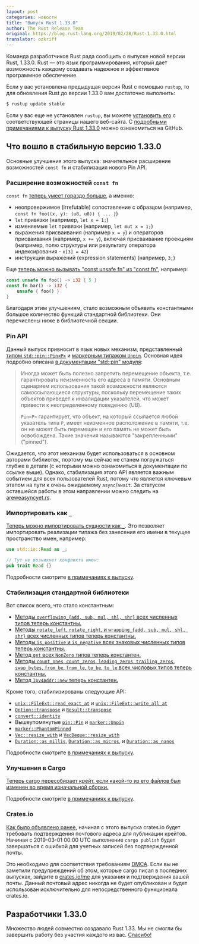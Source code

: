 ```yaml
---
layout: post
categories: новости
title: "Выпуск Rust 1.33.0"
author: The Rust Release Team
original: https://blog.rust-lang.org/2019/02/28/Rust-1.33.0.html
translator: ozkriff
---
```


Команда разработчиков Rust рада сообщить о выпуске новой версии Rust, 1.33.0.
Rust — это язык программирования, который дает возможность каждому
создавать надежное и эффективное программное обеспечение.

Если у вас установлена предыдущая версия Rust с помощью `rustup`, то для обновления
Rust до версии 1.33.0 вам достаточно выполнить:

```bash
$ rustup update stable
```

Если у вас еще не установлен `rustup`, вы можете [установить его][install] с соответствующей
страницы нашего веб-сайта. С [подробными примечаниями к выпуску Rust 1.33.0][notes]
можно ознакомиться на GitHub.

[install]: https://www.rust-lang.org/install.html
[notes]: https://github.com/rust-lang/rust/blob/stable/RELEASES.md#version-1330-2019-02-28

## Что вошло в стабильную версию 1.33.0

Основные улучшения этого выпуска: значительное расширение возможностей `const fn`
и стабилизация нового Pin API.

### Расширение возможностей `const fn`

`const fn` [теперь умеет гораздо больше](https://github.com/rust-lang/rust/pull/57175),
а именно:

* неопровержимое (irrefutable) сопоставление с образцом
  (например, `const fn foo((x, y): (u8, u8)) { ... }`)
* `let` привязки (например, `let x = 1;`)
* изменяемые `let` привязки (например, `let mut x = 1;`)
* выражения присваивания (например `x = y`)
  и операторов присваивания (например, `x += y`),
  включая присваивание проекциям
  (например, полю структуры или результату оператора индексирования - `x[3] = 42`)
* инструкции выражений (expression statements) (например, `3;`)

<!--cut-->

Еще [теперь можно вызывать "const unsafe fn" из "const fn"](https://github.com/rust-lang/rust/pull/57067),
например:

```rust
const unsafe fn foo() -> i32 { 5 }
const fn bar() -> i32 {
    unsafe { foo() }
}
```

Благодаря этим улучшениям, стало возможным объявить константными
большое количество функций стандартной библиотеки.
Они перечислены ниже в библиотечной секции.

### Pin API

Данный выпуск привносит в язык новых механизм, представленный
[типом `std::pin::Pin<P>`](https://doc.rust-lang.org/std/pin/struct.Pin.html)
и [маркерным типажом `Unpin`](https://doc.rust-lang.org/std/marker/trait.Unpin.html).
Основная идея подробно описана [в документации "std::pin" модуля](https://doc.rust-lang.org/std/pin/index.html):

> Иногда может быть полезно запретить перемещение объекта,
> т.е. гарантировать неизменность его адреса в памяти.
> Основным сценарием использования такой возможности являются
> самоссылающиеся структуры,
> поскольку перемещение таких объектов приведет к инвалидации указателей,
> что может привести к неопределенному поведению (UB).
>
> `Pin<P>` гарантирует, что объект, на который ссылается любой указатель типа `P`,
> имеет неизменное расположение в памяти, т.е. он не может быть перемещен
> и его память не может быть освобождена.
> Такие значения называются "закрепленными" ("pinned").

Ожидается, что этот механизм будет использоваться в основном авторами библиотек,
поэтому мы сейчас не станем погружаться глубже в детали
(с которыми можно ознакомиться в документации по ссылке выше).
Однако, стабилизация этого API является важным событием для всех пользователей Rust,
потому что является ключевым этапом на пути к очень ожидаемому `async`/`await`.
За статусом оставшейся работы в этом направлении можно следить
на [areweasyncyet.rs](https://areweasyncyet.rs/).

### Импортировать как `_`

[Теперь можно импортировать сущности как `_`](https://github.com/rust-lang/rust/pull/56303).
Это позволяет импортировать реализации типажа без занесения его
имени в текущее пространство имен, например:

```rust
use std::io::Read as _;

// Тут не возникнет конфликта имен:
pub trait Read {}
```

Подробности смотрите [в примечаниях к выпуску][notes].

### Стабилизация стандартной библиотеки

Вот список всего, что стало константным:

- [Методы `overflowing_{add, sub, mul, shl, shr}` всех численных типов теперь константны.](https://github.com/rust-lang/rust/pull/57566)
- [Методы `rotate_left`, `rotate_right`, и `wrapping_{add, sub, mul, shl, shr}`
  всех численных типов теперь константны.](https://github.com/rust-lang/rust/pull/57105)
- [Методы `is_positive` и `is_negative` всех знаковых численных типов теперь константны.](https://github.com/rust-lang/rust/pull/57105)
- [Метод `get` всех `NonZero` типов теперь константен.](https://github.com/rust-lang/rust/pull/57167)
- [Методы `count_ones`, `count_zeros`, `leading_zeros`, `trailing_zeros`,
  `swap_bytes`, `from_be`, `from_le`, `to_be`, `to_le`
  всех числовых типов теперь константны.](https://github.com/rust-lang/rust/pull/57234)
- [Метод `Ipv4Addr::new` теперь константен.](https://github.com/rust-lang/rust/pull/57234)

Кроме того, стабилизированы следующие API:

- [`unix::FileExt::read_exact_at`](https://doc.rust-lang.org/std/os/unix/fs/trait.FileExt.html#method.read_exact_at)
  и [`unix::FileExt::write_all_at`](https://doc.rust-lang.org/std/os/unix/fs/trait.FileExt.html#method.write_all_at)
- [`Option::transpose`](https://doc.rust-lang.org/std/option/enum.Option.html#method.transpose)
  и [`Result::transpose`](https://doc.rust-lang.org/std/result/enum.Result.html#method.transpose)
- [`convert::identity`](https://doc.rust-lang.org/std/convert/fn.identity.html)
- Вышеупомянутые [`pin::Pin`](https://doc.rust-lang.org/std/pin/struct.Pin.html)
  и [`marker::Unpin`](https://doc.rust-lang.org/stable/std/marker/trait.Unpin.html)
- [`marker::PhantomPinned`](https://doc.rust-lang.org/nightly/std/marker/struct.PhantomPinned.html)
- [`Vec::resize_with`](https://doc.rust-lang.org/std/vec/struct.Vec.html#method.resize_with)
  и [`VecDeque::resize_with`](https://doc.rust-lang.org/std/collections/struct.VecDeque.html#method.resize_with)
- [`Duration::as_millis`](https://doc.rust-lang.org/std/time/struct.Duration.html#method.as_millis),
  [`Duration::as_micros`](https://doc.rust-lang.org/std/time/struct.Duration.html#method.as_micros),
  и [`Duration::as_nanos`](https://doc.rust-lang.org/std/time/struct.Duration.html#method.as_nanos)

Подробности смотрите [в примечаниях к выпуску][notes].

### Улучшения в Cargo

[Теперь cargo пересобирает крейт, если какой-то из его файлов был изменен
во время изначальной сборки.](https://github.com/rust-lang/cargo/pull/6484)

Подробности смотрите [в примечаниях к выпуску][notes].

### Crates.io

[Как было объявлено ранее][urlo-ann], начиная с этого выпуска crates.io
будет требовать подтверждения почтового адреса для публикации крейтов.
Начиная с 2019-03-01 00:00 UTC выполнение `cargo publish` будет завершаться
с ошибкой для учетных записей без подтвержденной почты.

Это необходимо для соответствия требованиям [DMCA](https://ru.wikipedia.org/wiki/Digital_Millennium_Copyright_Act).
Если вы не заметили предупреждений об этом, которые cargo писал в последних выпусках,
зайдите в [crates.io/me][me] для указания и подтверждения вашей почты.
Данный почтовый адрес никогда не будет опубликован и будет использован
исключительно для непосредственного функционала crates.io.

[urlo-ann]: https://users.rust-lang.org/t/a-verified-email-address-will-be-required-to-publish-to-crates-io-starting-on-2019-02-28/22425
[me]: https://crates.io/me

## Разработчики 1.33.0

Множество людей совместно создавало Rust 1.33. Мы не смогли бы
завершить работу без участия каждого из вас.
[Спасибо!](https://thanks.rust-lang.org/rust/1.33.0)

